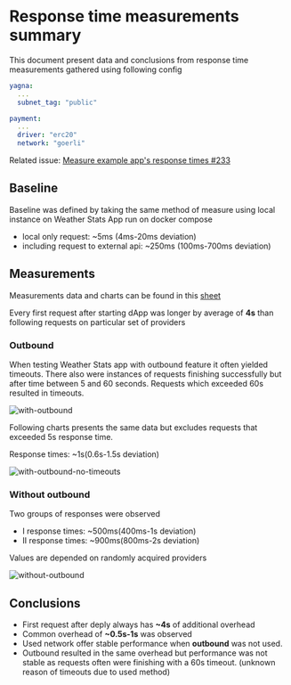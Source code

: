 
# Response time measurements summary

This document present data and conclusions from response time measurements gathered using following config

```yaml
yagna:
  ...
  subnet_tag: "public"

payment:
  ...
  driver: "erc20"
  network: "goerli"
```

Related issue: [Measure example app's response times #233](https://github.com/golemfactory/yagna-sdk-team/issues/233)

## Baseline

Baseline was defined by taking the same method of measure using local instance on Weather Stats App run on docker compose

- local only request: ~5ms (4ms-20ms deviation)
- including request to external api: ~250ms (100ms-700ms deviation)

## Measurements

Measurements data and charts can be found in this [sheet](https://docs.google.com/spreadsheets/d/1HO6yBFRVkJvpfatcTLDSnqjXbwEMDShlo5eg311VOrI/edit?usp=sharing)

Every first request after starting dApp was longer by average of **4s** than following requests on particular set of providers

### Outbound

When testing Weather Stats app with outbound feature it often yielded timeouts. There also were instances of requests finishing successfully but after time between 5 and 60 seconds. Requests which exceeded 60s resulted in timeouts.

![with-outbound](https://user-images.githubusercontent.com/11493087/210322749-8276d541-0ce0-4fd9-9124-c4ee1e79c887.png)

Following charts presents the same data but excludes requests that exceeded 5s response time.

Response times: ~1s(0.6s-1.5s deviation)

![with-outbound-no-timeouts](https://user-images.githubusercontent.com/11493087/210322852-fb8bcbbf-b7b6-4ace-9e1f-d187ab026247.png)

### Without outbound

Two groups of responses were observed

- I response times: ~500ms(400ms-1s deviation)
- II response times: ~900ms(800ms-2s deviation)

Values are depended on randomly acquired providers

![without-outbound](https://user-images.githubusercontent.com/11493087/210322899-4dffb541-8d6b-4c64-99fc-e92eecac5de2.png)

## Conclusions

- First request after deply always has **~4s** of additional overhead
- Common overhead of **~0.5s-1s** was observed
- Used network offer stable performance when **outbound** was not used.
- Outbound resulted in the same overhead but performance was not stable as requests often were finishing with a 60s timeout. (unknown reason of timeouts due to used method)
